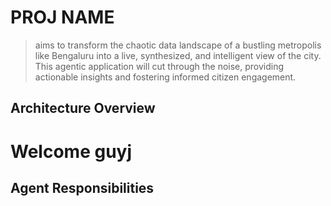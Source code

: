 # PROJ NAME
> <Proj name> aims to transform the chaotic data landscape of a bustling metropolis like Bengaluru into a live, synthesized, and intelligent view of the city. This agentic application will cut through the noise, providing actionable insights and fostering informed citizen engagement.

## Architecture Overview
# Welcome guyj

## Agent Responsibilities
